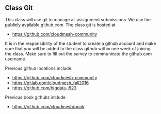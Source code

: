 ## Class Git

This class will use git to manage all assignment submissions. We use the
publicly available github.com. The class git is hosted at

* <https://github.com/cloudmesh-community>

It is in the responsibility of the student to create a github account
and make sure that you will be added to the class github within one week
of joining the class.  Make sure
to fill out the survey to communicate the github.com username.

Previous github locations include:

* <https://github.com/cloudmesh-community>
* <https://gitlab.com/cloudmesh_fall2016>
* <https://github.com/bigdata-i523>

Previous book githubs include

* <https://github.com/cloudmesh/book>

